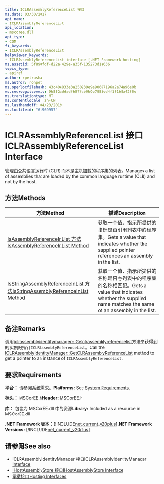 ```yaml
---
title: ICLRAssemblyReferenceList 接口
ms.date: 03/30/2017
api_name:
- ICLRAssemblyReferenceList
api_location:
- mscoree.dll
api_type:
- COM
f1_keywords:
- ICLRAssemblyReferenceList
helpviewer_keywords:
- ICLRAssemblyReferenceList interface [.NET Framework hosting]
ms.assetid: 5f890fdf-d22a-429e-a35f-135273d1a636
topic_type:
- apiref
author: rpetrusha
ms.author: ronpet
ms.openlocfilehash: 43c40e833e3a250239e9e90667196a2a74a96e0b
ms.sourcegitcommit: 9b552addadfb57fab0b9e7852ed4f1f1b8a42f8e
ms.translationtype: MT
ms.contentlocale: zh-CN
ms.lasthandoff: 04/23/2019
ms.locfileid: "61969957"
---
```

# <a name="iclrassemblyreferencelist-interface"></a><span data-ttu-id="22a49-102">ICLRAssemblyReferenceList 接口</span><span class="sxs-lookup"><span data-stu-id="22a49-102">ICLRAssemblyReferenceList Interface</span></span>
<span data-ttu-id="22a49-103">管理由公共语言运行时 (CLR) 而不是主机加载的程序集的列表。</span><span class="sxs-lookup"><span data-stu-id="22a49-103">Manages a list of assemblies that are loaded by the common language runtime (CLR) and not by the host.</span></span>  
  
## <a name="methods"></a><span data-ttu-id="22a49-104">方法</span><span class="sxs-lookup"><span data-stu-id="22a49-104">Methods</span></span>  
  
|<span data-ttu-id="22a49-105">方法</span><span class="sxs-lookup"><span data-stu-id="22a49-105">Method</span></span>|<span data-ttu-id="22a49-106">描述</span><span class="sxs-lookup"><span data-stu-id="22a49-106">Description</span></span>|  
|------------|-----------------|  
|[<span data-ttu-id="22a49-107">IsAssemblyReferenceInList 方法</span><span class="sxs-lookup"><span data-stu-id="22a49-107">IsAssemblyReferenceInList Method</span></span>](../../../../docs/framework/unmanaged-api/hosting/iclrassemblyreferencelist-isassemblyreferenceinlist-method.md)|<span data-ttu-id="22a49-108">获取一个值，指示所提供的指针是否引用列表中的程序集。</span><span class="sxs-lookup"><span data-stu-id="22a49-108">Gets a value that indicates whether the supplied pointer references an assembly in the list.</span></span>|  
|[<span data-ttu-id="22a49-109">IsStringAssemblyReferenceInList 方法</span><span class="sxs-lookup"><span data-stu-id="22a49-109">IsStringAssemblyReferenceInList Method</span></span>](../../../../docs/framework/unmanaged-api/hosting/iclrassemblyreferencelist-isstringassemblyreferenceinlist-method.md)|<span data-ttu-id="22a49-110">获取一个值，指示所提供的名称是否与列表中的程序集的名称相匹配。</span><span class="sxs-lookup"><span data-stu-id="22a49-110">Gets a value that indicates whether the supplied name matches the name of an assembly in the list.</span></span>|  
  
## <a name="remarks"></a><span data-ttu-id="22a49-111">备注</span><span class="sxs-lookup"><span data-stu-id="22a49-111">Remarks</span></span>  
 <span data-ttu-id="22a49-112">调用[iclrassemblyidentitymanager:: Getclrassemblyreferencelist](../../../../docs/framework/unmanaged-api/hosting/iclrassemblyidentitymanager-getclrassemblyreferencelist-method.md)方法来获得到的实例的指针`ICLRAssemblyReferenceList`。</span><span class="sxs-lookup"><span data-stu-id="22a49-112">Call the [ICLRAssemblyIdentityManager::GetCLRAssemblyReferenceList](../../../../docs/framework/unmanaged-api/hosting/iclrassemblyidentitymanager-getclrassemblyreferencelist-method.md) method to get a pointer to an instance of `ICLRAssemblyReferenceList`.</span></span>  
  
## <a name="requirements"></a><span data-ttu-id="22a49-113">要求</span><span class="sxs-lookup"><span data-stu-id="22a49-113">Requirements</span></span>  
 <span data-ttu-id="22a49-114">**平台：** 请参阅[系统需求](../../../../docs/framework/get-started/system-requirements.md)。</span><span class="sxs-lookup"><span data-stu-id="22a49-114">**Platforms:** See [System Requirements](../../../../docs/framework/get-started/system-requirements.md).</span></span>  
  
 <span data-ttu-id="22a49-115">**标头：** MSCorEE.h</span><span class="sxs-lookup"><span data-stu-id="22a49-115">**Header:** MSCorEE.h</span></span>  
  
 <span data-ttu-id="22a49-116">**库：** 包含为 MSCorEE.dll 中的资源</span><span class="sxs-lookup"><span data-stu-id="22a49-116">**Library:** Included as a resource in MSCorEE.dll</span></span>  
  
 <span data-ttu-id="22a49-117">**.NET Framework 版本：**[!INCLUDE[net_current_v20plus](../../../../includes/net-current-v20plus-md.md)]</span><span class="sxs-lookup"><span data-stu-id="22a49-117">**.NET Framework Versions:** [!INCLUDE[net_current_v20plus](../../../../includes/net-current-v20plus-md.md)]</span></span>  
  
## <a name="see-also"></a><span data-ttu-id="22a49-118">请参阅</span><span class="sxs-lookup"><span data-stu-id="22a49-118">See also</span></span>

- [<span data-ttu-id="22a49-119">ICLRAssemblyIdentityManager 接口</span><span class="sxs-lookup"><span data-stu-id="22a49-119">ICLRAssemblyIdentityManager Interface</span></span>](../../../../docs/framework/unmanaged-api/hosting/iclrassemblyidentitymanager-interface.md)
- [<span data-ttu-id="22a49-120">IHostAssemblyStore 接口</span><span class="sxs-lookup"><span data-stu-id="22a49-120">IHostAssemblyStore Interface</span></span>](../../../../docs/framework/unmanaged-api/hosting/ihostassemblystore-interface.md)
- [<span data-ttu-id="22a49-121">承载接口</span><span class="sxs-lookup"><span data-stu-id="22a49-121">Hosting Interfaces</span></span>](../../../../docs/framework/unmanaged-api/hosting/hosting-interfaces.md)
